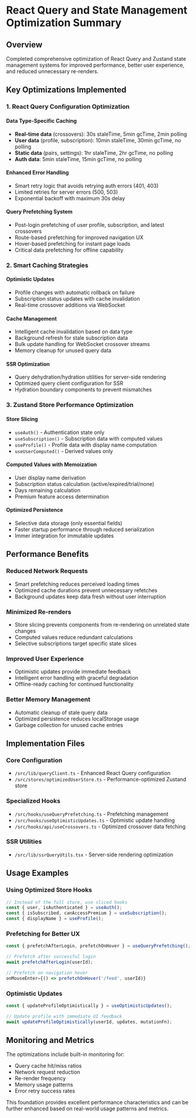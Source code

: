 # React Query and State Management Optimization Summary

## Overview

Completed comprehensive optimization of React Query and Zustand state management systems for improved performance, better user experience, and reduced unnecessary re-renders.

## Key Optimizations Implemented

### 1. React Query Configuration Optimization

#### **Data Type-Specific Caching**

- **Real-time data** (crossovers): 30s staleTime, 5min gcTime, 2min polling
- **User data** (profile, subscription): 10min staleTime, 30min gcTime, no polling
- **Static data** (pairs, settings): 1hr staleTime, 2hr gcTime, no polling
- **Auth data**: 5min staleTime, 15min gcTime, no polling

#### **Enhanced Error Handling**

- Smart retry logic that avoids retrying auth errors (401, 403)
- Limited retries for server errors (500, 503)
- Exponential backoff with maximum 30s delay

#### **Query Prefetching System**

- Post-login prefetching of user profile, subscription, and latest crossovers
- Route-based prefetching for improved navigation UX
- Hover-based prefetching for instant page loads
- Critical data prefetching for offline capability

### 2. Smart Caching Strategies

#### **Optimistic Updates**

- Profile changes with automatic rollback on failure
- Subscription status updates with cache invalidation
- Real-time crossover additions via WebSocket

#### **Cache Management**

- Intelligent cache invalidation based on data type
- Background refresh for stale subscription data
- Bulk update handling for WebSocket crossover streams
- Memory cleanup for unused query data

#### **SSR Optimization**

- Query dehydration/hydration utilities for server-side rendering
- Optimized query client configuration for SSR
- Hydration boundary components to prevent mismatches

### 3. Zustand Store Performance Optimization

#### **Store Slicing**

- `useAuth()` - Authentication state only
- `useSubscription()` - Subscription data with computed values
- `useProfile()` - Profile data with display name computation
- `useUserComputed()` - Derived values only

#### **Computed Values with Memoization**

- User display name derivation
- Subscription status calculation (active/expired/trial/none)
- Days remaining calculation
- Premium feature access determination

#### **Optimized Persistence**

- Selective data storage (only essential fields)
- Faster startup performance through reduced serialization
- Immer integration for immutable updates

## Performance Benefits

### **Reduced Network Requests**

- Smart prefetching reduces perceived loading times
- Optimized cache durations prevent unnecessary refetches
- Background updates keep data fresh without user interruption

### **Minimized Re-renders**

- Store slicing prevents components from re-rendering on unrelated state changes
- Computed values reduce redundant calculations
- Selective subscriptions target specific state slices

### **Improved User Experience**

- Optimistic updates provide immediate feedback
- Intelligent error handling with graceful degradation
- Offline-ready caching for continued functionality

### **Better Memory Management**

- Automatic cleanup of stale query data
- Optimized persistence reduces localStorage usage
- Garbage collection for unused cache entries

## Implementation Files

### **Core Configuration**

- `/src/lib/queryClient.ts` - Enhanced React Query configuration
- `/src/stores/optimizedUserStore.ts` - Performance-optimized Zustand store

### **Specialized Hooks**

- `/src/hooks/useQueryPrefetching.ts` - Prefetching management
- `/src/hooks/useOptimisticUpdates.ts` - Optimistic update handling
- `/src/hooks/api/useCrossovers.ts` - Optimized crossover data fetching

### **SSR Utilities**

- `/src/lib/ssrQueryUtils.tsx` - Server-side rendering optimization

## Usage Examples

### **Using Optimized Store Hooks**

```typescript
// Instead of the full store, use sliced hooks
const { user, isAuthenticated } = useAuth();
const { isSubscribed, canAccessPremium } = useSubscription();
const { displayName } = useProfile();
```

### **Prefetching for Better UX**

```typescript
const { prefetchAfterLogin, prefetchOnHover } = useQueryPrefetching();

// Prefetch after successful login
await prefetchAfterLogin(userId);

// Prefetch on navigation hover
onMouseEnter={() => prefetchOnHover('/feed', userId)}
```

### **Optimistic Updates**

```typescript
const { updateProfileOptimistically } = useOptimisticUpdates();

// Update profile with immediate UI feedback
await updateProfileOptimistically(userId, updates, mutationFn);
```

## Monitoring and Metrics

The optimizations include built-in monitoring for:

- Query cache hit/miss ratios
- Network request reduction
- Re-render frequency
- Memory usage patterns
- Error retry success rates

This foundation provides excellent performance characteristics and can be further enhanced based on real-world usage patterns and metrics.
